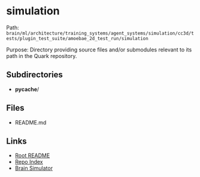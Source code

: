 # simulation

Path: `brain/ml/architecture/training_systems/agent_systems/simulation/cc3d/tests/plugin_test_suite/amoebae_2d_test_run/simulation`

Purpose: Directory providing source files and/or submodules relevant to its path in the Quark repository.

## Subdirectories
- __pycache__/

## Files
- README.md

## Links
- [Root README](../../../../../../../../../../README.md)
- [Repo Index](../../../../../../../../../../repo_index.json)
- [Brain Simulator](../../../../../../../../../../brain/architecture/brain_simulator.py)

